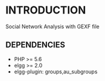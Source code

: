 INTRODUCTION
============

Social Network Analysis with GEXF file

DEPENDENCIES
-------------------

* PHP >= 5.6
* elgg >= 2.0
* elgg-plugin: groups,au_subgroups
